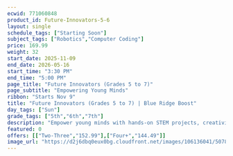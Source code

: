 ```yaml
---
ecwid: 771060848
product_id: Future-Innovators-5-6
layout: single
schedule_tags: ["Starting Soon"]
subject_tags: ["Robotics","Computer Coding"]
price: 169.99
weight: 32
start_date: 2025-11-09
end_date: 2026-05-16
start_time: "3:30 PM"
end_time: "5:00 PM"
page_title: "Future Innovators (Grades 5 to 7)"
page_subtitle: "Empowering Young Minds"
ribbon: "Starts Nov 9"
title: "Future Innovators (Grades 5 to 7) | Blue Ridge Boost"
day_tags: ["Sun"]
grade_tags: ["5th","6th","7th"]
description: "Empower young minds with hands-on STEM projects, creativity, and problem-solving in Blue Ridge Boost’s Future Innovators program for grades 5–7. Charlottesville, VA. Contact (434) 260-0636 or nora@blueridgeboost.com ." 
featured: 0
offers: [["Two-Three","152.99"],["Four+","144.49"]]
image_url: "https://d2j6dbq0eux0bg.cloudfront.net/images/106136041/5078256169.png"
---
```

